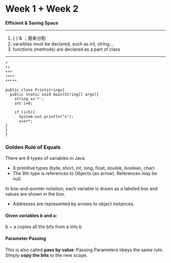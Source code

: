 # Week 1 + Week 2
**Efficient & Saving Space**
****
1. {  } & ；用来分割  
2. varaibles must be declared, such as int, string....  
3. functions (methods) are declared as a part of class

----------------------------------------------------------------
```
*  
**  
***  
****  
*****
```

```
public class Printstrings{
  public static void main(String[] args){
    string x='*';
    int i=0;

    if (i<5){
      System.out.println("x");
      x=x+*;
}
}
}
```
### Golden Rule of Equals
There are 9 types of variables in Java  
- 8 primitive types (byte, short, int, long, float, double, boolean, char)
- The 9th type is references to Objects (an arrow). References may be null.

In box-and-pointer notation, each variable is drawn as a labeled box and values are shown in the box.  
- Addresses are represented by arrows to object instances.

#### Given variables b and a:  
b = a copies all the bits from a into b  
#### Parameter Passing
This is also called **pass by value**: Passing Parameters obeys the same rule: Simply **copy the bits** to the new scope.  
